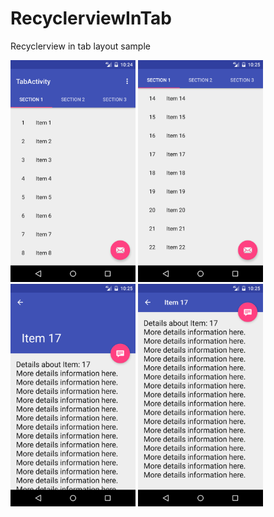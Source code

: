 # RecyclerviewInTab
Recyclerview in tab layout sample

<img src="1.png" width="200px" width="1000px" />
<img src="2.png" width="200px" width="1000px" />
<img src="3.png" width="200px" width="1000px" />
<img src="4.png" width="200px" width="1000px" />
